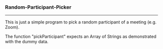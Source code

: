 ### Random-Participant-Picker
---

This is just a simple program to pick a random participant of a meeting (e.g. Zoom).

The function "pickParticipant" expects an Array of Strings as demonstrated with the dummy data.